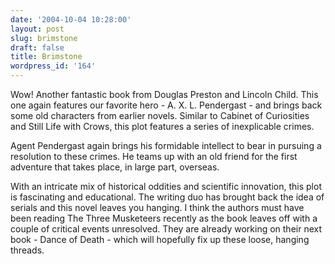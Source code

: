 ```yaml
---
date: '2004-10-04 10:28:00'
layout: post
slug: brimstone
draft: false
title: Brimstone
wordpress_id: '164'
---
```


Wow! Another fantastic book from Douglas Preston and Lincoln Child. This one again features our favorite hero - A. X. L. Pendergast - and brings back some old characters from earlier novels. Similar to Cabinet of Curiosities and Still Life with Crows, this plot features a series of inexplicable crimes.  

  

Agent Pendergast again brings his formidable intellect to bear in pursuing a resolution to these crimes. He teams up with an old friend for the first adventure that takes place, in large part, overseas.  

  

With an intricate mix of historical oddities and scientific innovation, this plot is fascinating and educational. The writing duo has brought back the idea of serials and this novel leaves you hanging. I think the authors must have been reading The Three Musketeers recently as the book leaves off with a couple of critical events unresolved. They are already working on their next book - Dance of Death - which will hopefully fix up these loose, hanging threads.

